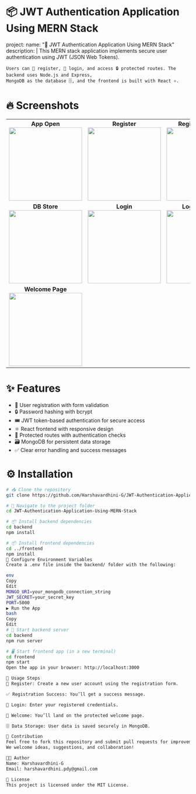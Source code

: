 # 📦 JWT Authentication Application Using MERN Stack

project:
  name: "🔐 JWT Authentication Application Using MERN Stack"
  description: |
    This MERN stack application implements secure user authentication using JWT (JSON Web Tokens).

    Users can 📝 register, 🔑 login, and access 🔒 protected routes. The backend uses Node.js and Express,
    MongoDB as the database 🗄️, and the frontend is built with React ⚛️.

# 🔥 Screenshots

<table>
  <tr>
    <td align="center"><b>App Open</b><br><img src="https://i.postimg.cc/t4Zg6XJx/Screenshot-2025-06-01-220847.png" width="200"/></td>
    <td align="center"><b>Register</b><br><img src="https://i.postimg.cc/MpCpbhfr/Screenshot-2025-06-01-220928.png" width="200"/></td>
    <td align="center"><b>Register Success</b><br><img src="https://i.postimg.cc/MG1KsdyZ/Screenshot-2025-06-01-224636.png" width="200"/></td>
  </tr>
  <tr>
    <td align="center"><b>DB Store</b><br><img src="https://i.postimg.cc/kGYnVZds/Screenshot-2025-06-01-224757.png" width="200"/></td>
    <td align="center"><b>Login</b><br><img src="https://i.postimg.cc/154Rx9pj/Screenshot-2025-06-01-221011.png" width="200"/></td>
    <td align="center"><b>Login Success</b><br><img src="https://i.postimg.cc/ZKgb41HK/Screenshot-2025-06-01-224302.png" width="200"/></td>
  </tr>
  <tr>
    <td align="center"><b>Welcome Page</b><br><img src="https://i.postimg.cc/s2C3Z7bk/Screenshot-2025-06-01-224016.png" width="200"/></td>
    <td></td>
    <td></td>
  </tr>
</table>


# ✨ Features

- 📝 User registration with form validation  
- 🔒 Password hashing with bcrypt  
- 🎟️ JWT token-based authentication for secure access  
- ⚛️ React frontend with responsive design  
- 🚪 Protected routes with authentication checks  
- 🗃️ MongoDB for persistent data storage  
- ✅ Clear error handling and success messages  

# ⚙️ Installation

```bash
# 📥 Clone the repository
git clone https://github.com/Harshavardhini-G/JWT-Authentication-Application-Using-MERN-Stack.git

# 📁 Navigate to the project folder
cd JWT-Authentication-Application-Using-MERN-Stack

# 📦 Install backend dependencies
cd backend
npm install

# 📦 Install frontend dependencies
cd ../frontend
npm install
🔧 Configure Environment Variables
Create a .env file inside the backend/ folder with the following:

env
Copy
Edit
MONGO_URI=your_mongodb_connection_string
JWT_SECRET=your_secret_key
PORT=5000
▶️ Run the App
bash
Copy
Edit
# 🚀 Start backend server
cd backend
npm run server

# 🖥️ Start frontend app (in a new terminal)
cd frontend
npm start
Open the app in your browser: http://localhost:3000

🚀 Usage Steps
📝 Register: Create a new user account using the registration form.

✅ Registration Success: You’ll get a success message.

🔐 Login: Enter your registered credentials.

👋 Welcome: You’ll land on the protected welcome page.

🗄️ Data Storage: User data is saved securely in MongoDB.

🤝 Contribution
Feel free to fork this repository and submit pull requests for improvements.
We welcome ideas, suggestions, and collaboration!

👩‍💻 Author
Name: Harshavardhini-G
Email: harshavardhini.pdy@gmail.com

📝 License
This project is licensed under the MIT License.
